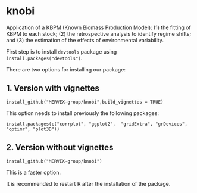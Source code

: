# knobi

Application of a KBPM (Known Biomass Production Model): (1) the fitting of KBPM to each stock; (2) the retrospective analysis to identify regime shifts;  and (3) the estimation of the effects of environmental variability.

First step is to install `devtools` package using `install.packages("devtools")`.

There are two options for installing our package:

## 1. Version with vignettes

```
install_github("MERVEX-group/knobi",build_vignettes = TRUE)
```

This option needs to install previously the following packages:

```
install.packages(c("corrplot", "ggplot2",  "gridExtra", "grDevices",  "optimr", "plot3D"))
```

## 2. Version without vignettes

```
install_github("MERVEX-group/knobi")
```

This is a faster option.

It is recommended to restart R after the installation of the package.
